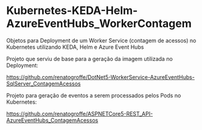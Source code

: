 # Kubernetes-KEDA-Helm-AzureEventHubs_WorkerContagem
Objetos para Deployment de um Worker Service (contagem de acessos) no Kubernetes utilizando KEDA, Helm e Azure Event Hubs

Projeto que serviu de base para a geração da imagem utilizada no Deployment:

https://github.com/renatogroffe/DotNet5-WorkerService-AzureEventHubs-SqlServer_ContagemAcessos

Projeto para geração de eventos a serem processados pelos Pods no Kubernetes:

https://github.com/renatogroffe/ASPNETCore5-REST_API-AzureEventHubs_ContagemAcessos